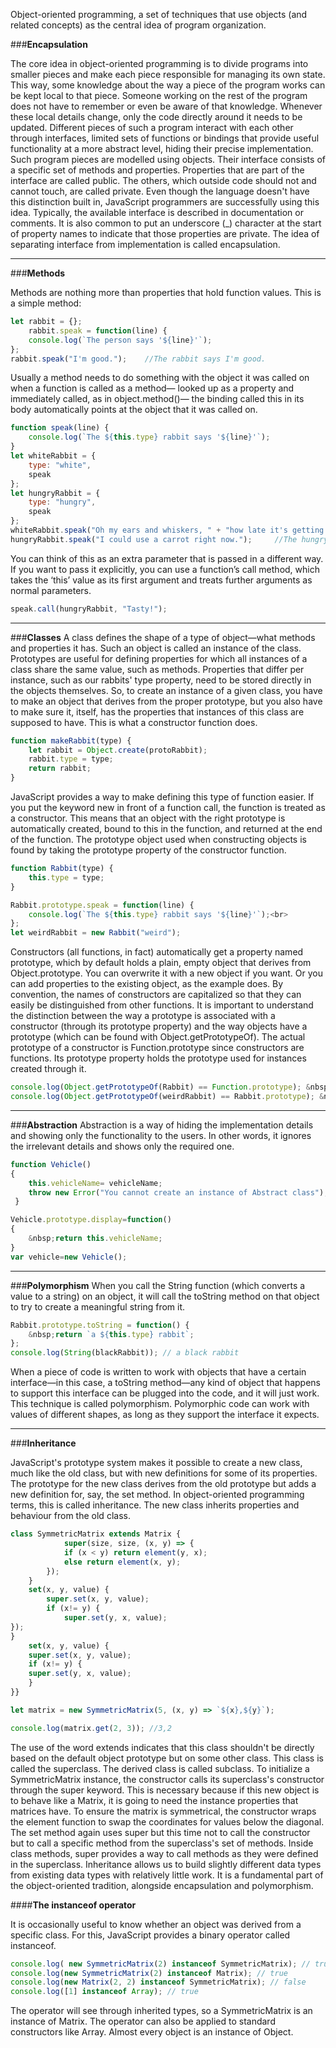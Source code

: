 Object-oriented programming, a set of techniques that use objects (and related concepts) as the central idea of program organization.

###**Encapsulation**

The core idea in object-oriented programming is to divide programs into smaller pieces and make each piece responsible for managing its own state. This way, some knowledge about the way a piece of the program works can be kept local to that piece. Someone working on the rest of the program does not have to remember or even be aware of that knowledge. Whenever these local details change, only the code directly around it needs to be updated. Different pieces of such a program interact with each other through interfaces, limited sets of functions or bindings that provide useful functionality at a more abstract level, hiding their precise implementation. Such program pieces are modelled using objects. Their interface consists of a specific set of methods and properties. Properties that are part of the interface are called public. The others, which outside code should not and cannot touch, are called private. Even though the language doesn&#39;t have this distinction built in, JavaScript programmers are successfully using this idea. Typically, the available interface is described in documentation or comments. It is also common to put an underscore (\_) character at the start of property names to indicate that those properties are private. The idea of separating interface from implementation is called encapsulation.

***

###**Methods**

Methods are nothing more than properties that hold function values. This is a simple method:
```javascript
let rabbit = {};
	rabbit.speak = function(line) {
	console.log(`The person says '${line}'`);
};
rabbit.speak("I'm good.");    //The rabbit says I'm good.
```
Usually a method needs to do something with the object it was called on when a function is called as a method— looked up as a property and immediately called, as in object.method()— the binding called this in its body automatically points at the object that it was called on.
```javascript
function speak(line) {
	console.log(`The ${this.type} rabbit says '${line}'`);
}
let whiteRabbit = {
    type: "white",
    speak
};
let hungryRabbit = {
    type: "hungry",
    speak
};
whiteRabbit.speak("Oh my ears and whiskers, " + "how late it's getting!"); <br>     // The white rabbit says 'Oh my ears and whiskers, how late it's getting!
hungryRabbit.speak("I could use a carrot right now.");     //The hungry rabbit says 'I could use a carrot right now.'  
```

You can think of this as an extra parameter that is passed in a different way. If you want to pass it explicitly, you can use a function’s call method, which takes the ‘this’ value as its first argument and treats further arguments as normal parameters.
```javascript
speak.call(hungryRabbit, "Tasty!");
```
***

###**Classes**
A class defines the shape of a type of object—what methods and properties it has. Such an object is called an instance of the class. Prototypes are useful for defining properties for which all instances of a class share the same value, such as methods. Properties that differ per instance, such as our rabbits&#39; type property, need to be stored directly in the objects themselves. So, to create an instance of a given class, you have to make an object that derives from the proper prototype, but you also have to make sure it, itself, has the properties that instances of this class are supposed to have. This is what a constructor function does.
```javascript
function makeRabbit(type) {
	let rabbit = Object.create(protoRabbit);
	rabbit.type = type;
	return rabbit;
}
```

JavaScript provides a way to make defining this type of function easier. If you put the keyword new in front of a function call, the function is treated as a constructor. This means that an object with the right prototype is automatically created, bound to this in the function, and returned at the end of the function. The prototype object used when constructing objects is found by taking the prototype property of the constructor function.

```javascript
function Rabbit(type) {
	this.type = type;
}

Rabbit.prototype.speak = function(line) {
	console.log(`The ${this.type} rabbit says '${line}'`);<br>
};
let weirdRabbit = new Rabbit("weird");
```

Constructors (all functions, in fact) automatically get a property named prototype, which by default holds a plain, empty object that derives from Object.prototype. You can overwrite it with a new object if you want. Or you can add properties to the existing object, as the example does. By convention, the names of constructors are capitalized so that they can easily be distinguished from other functions. It is important to understand the distinction between the way a prototype is associated with a constructor (through its prototype property) and the way objects have a prototype (which can be found with Object.getPrototypeOf). The actual prototype of a constructor is Function.prototype since constructors are functions. Its prototype property holds the prototype used for instances created through it.<br>
```javascript
console.log(Object.getPrototypeOf(Rabbit) == Function.prototype); &nbsp; // true
console.log(Object.getPrototypeOf(weirdRabbit) == Rabbit.prototype); &nbsp; // true
```
***

###**Abstraction**
Abstraction is a way of hiding the implementation details and showing only the functionality to the users. In other words, it ignores the irrelevant details and shows only the required one.
```javascript
function Vehicle()
{
	this.vehicleName= vehicleName;
	throw new Error("You cannot create an instance of Abstract class");
 }

Vehicle.prototype.display=function()
{
	&nbsp;return this.vehicleName;
}
var vehicle=new Vehicle();
```
***

###**Polymorphism**
When you call the String function (which converts a value to a string) on an object, it will call the toString method on that object to try to create a meaningful string from it.
```javascript
Rabbit.prototype.toString = function() {
	&nbsp;return `a ${this.type} rabbit`;
};
console.log(String(blackRabbit)); // a black rabbit
```
When a piece of code is written to work with objects that have a certain interface—in this case, a toString method—any kind of object that happens to support this interface can be plugged into the code, and it will just work. This technique is called polymorphism. Polymorphic code can work with values of different shapes, as long as they support the interface it expects.
***

###**Inheritance**

JavaScript's prototype system makes it possible to create a new class, much like the old class, but with new definitions for some of its properties. The prototype for the new class derives from the old prototype but adds a new definition for, say, the set method. In object-oriented programming terms, this is called inheritance. The new class inherits properties and behaviour from the old class.
```javascript
class SymmetricMatrix extends Matrix {
	        super(size, size, (x, y) => {
            if (x < y) return element(y, x);
            else return element(x, y);
        });
    }
    set(x, y, value) {
        super.set(x, y, value);
        if (x!= y) {
            super.set(y, x, value);
});
}
	set(x, y, value) {
	super.set(x, y, value);
	if (x!= y) {
	super.set(y, x, value);
	}
}}

let matrix = new SymmetricMatrix(5, (x, y) => `${x},${y}`);

console.log(matrix.get(2, 3)); //3,2
```

The use of the word extends indicates that this class shouldn't be directly based on the default object prototype but on some other class. This class is called the superclass. The derived class is called subclass. To initialize a SymmetricMatrix instance, the constructor calls its superclass's constructor through the super keyword. This is necessary because if this new object is to behave like a Matrix, it is going to need the instance properties that matrices have. To ensure the matrix is symmetrical, the constructor wraps the element function to swap the coordinates for values below the diagonal. The set method again uses super but this time not to call the constructor but to call a specific method from the superclass's set of methods. Inside class methods, super provides a way to call methods as they were defined in the superclass. Inheritance allows us to build slightly different data types from existing data types with relatively little work. It is a fundamental part of the object-oriented tradition, alongside encapsulation and polymorphism.

####**The instanceof operator**

It is occasionally useful to know whether an object was derived from a specific class. For this, JavaScript provides a binary operator called instanceof.
```javascript
console.log( new SymmetricMatrix(2) instanceof SymmetricMatrix); // true
console.log(new SymmetricMatrix(2) instanceof Matrix); // true
console.log(new Matrix(2, 2) instanceof SymmetricMatrix); // false
console.log([1] instanceof Array); // true
```
The operator will see through inherited types, so a SymmetricMatrix is an instance of Matrix. The operator can also be applied to standard constructors like Array. Almost every object is an instance of Object.
